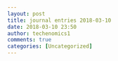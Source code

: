 ```yaml
---
layout: post
title: journal entries 2018-03-10
date: 2018-03-10 23:50
author: techenomics1
comments: true
categories: [Uncategorized]
---
```

